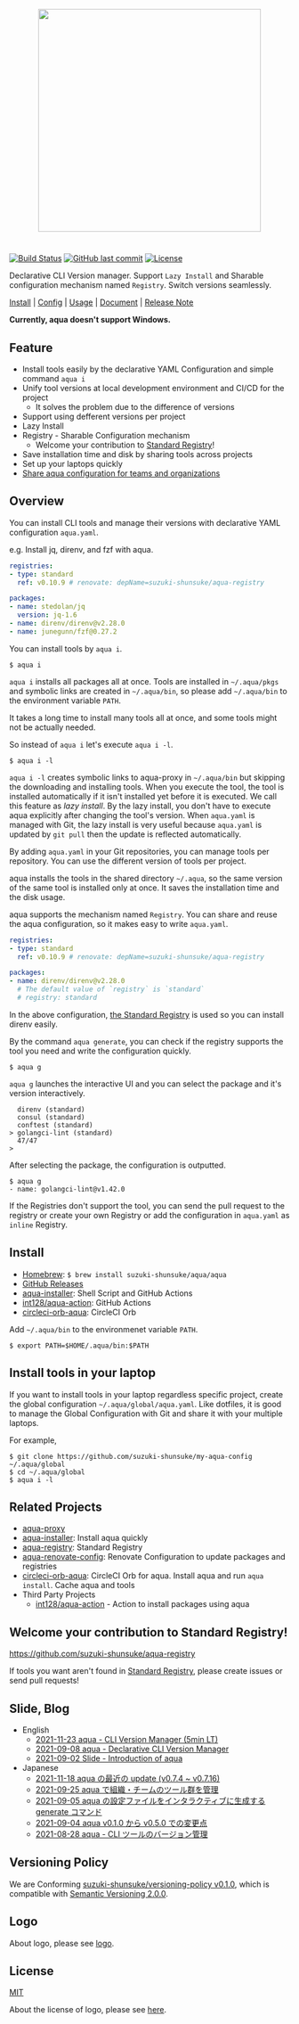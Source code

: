 <p align="center" width="100%">
<img src="./logo/aqua_horizontal.svg" width="400">
</p>

#

[![Build Status](https://github.com/suzuki-shunsuke/aqua/workflows/test/badge.svg)](https://github.com/suzuki-shunsuke/aqua/actions)
[![GitHub last commit](https://img.shields.io/github/last-commit/suzuki-shunsuke/aqua.svg)](https://github.com/suzuki-shunsuke/aqua)
[![License](http://img.shields.io/badge/license-mit-blue.svg?style=flat-square)](https://raw.githubusercontent.com/suzuki-shunsuke/aqua/main/LICENSE)

Declarative CLI Version manager. Support `Lazy Install` and Sharable configuration mechanism named `Registry`. Switch versions seamlessly.

[Install](#install) | [Config](docs/config.md) | [Usage](docs/usage.md) | [Document](docs) | [Release Note](https://github.com/suzuki-shunsuke/aqua/releases)

**Currently, aqua doesn't support Windows.**

## Feature

* Install tools easily by the declarative YAML Configuration and simple command `aqua i`
* Unify tool versions at local development environment and CI/CD for the project
  * It solves the problem due to the difference of versions
* Support using defferent versions per project
* Lazy Install
* Registry - Sharable Configuration mechanism
  * Welcome your contribution to [Standard Registry](https://github.com/suzuki-shunsuke/aqua-registry)!
* Save installation time and disk by sharing tools across projects
* Set up your laptops quickly
* [Share aqua configuration for teams and organizations](docs/global_config.md)

## Overview

You can install CLI tools and manage their versions with declarative YAML configuration `aqua.yaml`.

e.g. Install jq, direnv, and fzf with aqua.

```yaml
registries:
- type: standard
  ref: v0.10.9 # renovate: depName=suzuki-shunsuke/aqua-registry

packages:
- name: stedolan/jq
  version: jq-1.6
- name: direnv/direnv@v2.28.0
- name: junegunn/fzf@0.27.2
```

You can install tools by `aqua i`.

```
$ aqua i
```

`aqua i` installs all packages all at once.
Tools are installed in `~/.aqua/pkgs` and symbolic links are created in `~/.aqua/bin`, so please add `~/.aqua/bin` to the environment variable `PATH`.

It takes a long time to install many tools all at once, and some tools might not be actually needed.

So instead of `aqua i` let's execute `aqua i -l`.

```
$ aqua i -l
```

`aqua i -l` creates symbolic links to aqua-proxy in `~/.aqua/bin` but skipping the downloading and installing tools.
When you execute the tool, the tool is installed automatically if it isn't installed yet before it is executed.
We call this feature as _lazy install_.
By the lazy install, you don't have to execute aqua explicitly after changing the tool's version.
When `aqua.yaml` is managed with Git, the lazy install is very useful because `aqua.yaml` is updated by `git pull` then the update is reflected automatically.

By adding `aqua.yaml` in your Git repositories, you can manage tools per repository.
You can use the different version of tools per project.

aqua installs the tools in the shared directory `~/.aqua`,
so the same version of the same tool is installed only at once.
It saves the installation time and the disk usage.

aqua supports the mechanism named `Registry`.
You can share and reuse the aqua configuration, so it makes easy to write `aqua.yaml`.

```yaml
registries:
- type: standard
  ref: v0.10.9 # renovate: depName=suzuki-shunsuke/aqua-registry

packages:
- name: direnv/direnv@v2.28.0
  # The default value of `registry` is `standard`
  # registry: standard
```

In the above configuration, [the Standard Registry](https://github.com/suzuki-shunsuke/aqua-registry/blob/main/registry.yaml) is used so you can install direnv easily.

By the command `aqua generate`, you can check if the registry supports the tool you need and write the configuration quickly.

```
$ aqua g
```

`aqua g` launches the interactive UI and you can select the package and it's version interactively.

```
  direnv (standard)
  consul (standard)
  conftest (standard)
> golangci-lint (standard)
  47/47
>
```

After selecting the package, the configuration is outputted.

```console
$ aqua g
- name: golangci-lint@v1.42.0
```

If the Registries don't support the tool, you can send the pull request to the registry or create your own Registry or add the configuration in `aqua.yaml` as `inline` Registry.

## Install

* [Homebrew](https://brew.sh/): `$ brew install suzuki-shunsuke/aqua/aqua`
* [GitHub Releases](https://github.com/suzuki-shunsuke/aqua/releases)
* [aqua-installer](https://github.com/suzuki-shunsuke/aqua-installer): Shell Script and GitHub Actions
* [int128/aqua-action](https://github.com/int128/aqua-action): GitHub Actions
* [circleci-orb-aqua](https://circleci.com/developer/orbs/orb/suzuki-shunsuke/aqua): CircleCI Orb

Add `~/.aqua/bin` to the environmenet variable `PATH`.

```console
$ export PATH=$HOME/.aqua/bin:$PATH
```

## Install tools in your laptop

If you want to install tools in your laptop regardless specific project,
create the global configuration `~/.aqua/global/aqua.yaml`.
Like dotfiles, it is good to manage the Global Configuration with Git and share it with your multiple laptops.

For example,

```
$ git clone https://github.com/suzuki-shunsuke/my-aqua-config ~/.aqua/global
$ cd ~/.aqua/global
$ aqua i -l
```

## Related Projects

* [aqua-proxy](https://github.com/suzuki-shunsuke/aqua-proxy)
* [aqua-installer](https://github.com/suzuki-shunsuke/aqua-installer): Install aqua quickly
* [aqua-registry](https://github.com/suzuki-shunsuke/aqua-registry): Standard Registry
* [aqua-renovate-config](https://github.com/suzuki-shunsuke/aqua-renovate-config): Renovate Configuration to update packages and registries
* [circleci-orb-aqua](https://github.com/suzuki-shunsuke/circleci-orb-aqua): CircleCI Orb for aqua. Install aqua and run `aqua install`. Cache aqua and tools
* Third Party Projects
  * [int128/aqua-action](https://github.com/int128/aqua-action) - Action to install packages using aqua

## Welcome your contribution to Standard Registry!

https://github.com/suzuki-shunsuke/aqua-registry

If tools you want aren't found in [Standard Registry](https://github.com/suzuki-shunsuke/aqua-registry), please create issues or send pull requests!

## Slide, Blog

* English
  * [2021-11-23 aqua - CLI Version Manager (5min LT)](https://suzuki-shunsuke.github.io/slides/aqua/introduction-5min)
  * [2021-09-08 aqua - Declarative CLI Version Manager](https://dev.to/suzukishunsuke/aqua-declarative-cli-version-manager-1ibe)
  * [2021-09-02 Slide - Introduction of aqua](https://speakerdeck.com/szksh/introduction-of-aqua)
* Japanese
  * [2021-11-18 aqua の最近の update (v0.7.4 ~ v0.7.16)](https://techblog.szksh.cloud/update-aqua-v0.7.16/)
  * [2021-09-25 aqua で組織・チームのツール群を管理](https://techblog.szksh.cloud/aqua-global-configs/)
  * [2021-09-05 aqua の設定ファイルをインタラクティブに生成する generate コマンド](https://techblog.szksh.cloud/aqua-generate/)
  * [2021-09-04 aqua v0.1.0 から v0.5.0 での変更点](https://techblog.szksh.cloud/aqua-v0.5/)
  * [2021-08-28 aqua - CLI ツールのバージョン管理](https://techblog.szksh.cloud/aqua/)

## Versioning Policy

We are Conforming [suzuki-shunsuke/versioning-policy v0.1.0](https://github.com/suzuki-shunsuke/versioning-policy/blob/v0.1.0/POLICY.md), which is compatible with [Semantic Versioning 2.0.0](https://semver.org/).

## Logo

About logo, please see [logo](logo).

## License

[MIT](LICENSE)

About the license of logo, please see [here](logo/README.md#license).
